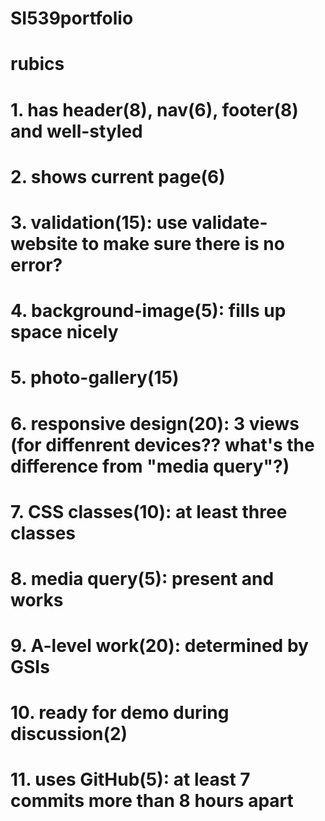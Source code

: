 # SI539portfolio

# rubics
# 1. has header(8), nav(6), footer(8) and well-styled
# 2. shows current page(6)
# 3. validation(15): use validate-website to make sure there is no error?
# 4. background-image(5): fills up space nicely
# 5. photo-gallery(15)
# 6. responsive design(20): 3 views (for diffenrent devices?? what's the difference from "media query"?)
# 7. CSS classes(10): at least three classes
# 8. media query(5): present and works
# 9. A-level work(20): determined by GSIs
# 10. ready for demo during discussion(2)
# 11. uses GitHub(5): at least 7 commits more than 8 hours apart
